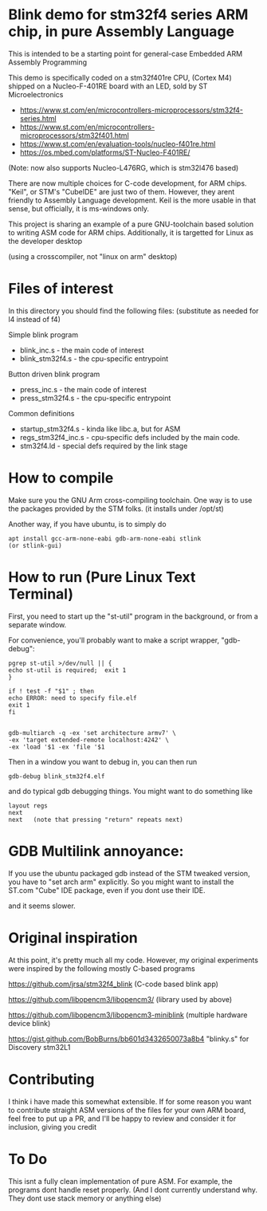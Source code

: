# Blink demo for stm32f4 series ARM chip, in pure Assembly Language

This is intended to be a starting point for general-case 
Embedded ARM Assembly Programming

This demo is specifically coded on a stm32f401re CPU,
(Cortex M4)
shipped on a Nucleo-F-401RE board with an LED, sold by
ST Microelectronics
* https://www.st.com/en/microcontrollers-microprocessors/stm32f4-series.html
* https://www.st.com/en/microcontrollers-microprocessors/stm32f401.html
* https://www.st.com/en/evaluation-tools/nucleo-f401re.html
* https://os.mbed.com/platforms/ST-Nucleo-F401RE/

(Note: now also supports Nucleo-L476RG, which is stm32l476 based)

There are now multiple choices for C-code development, for ARM chips.
"Keil", or STM's "CubeIDE" are just two of them. However, they arent
friendly to Assembly Language development.
Keil is the more usable in that sense, but officially, it is ms-windows only.

This project is sharing an example of a pure GNU-toolchain based solution
to writing ASM code for ARM chips.
Additionally, it is targetted for Linux as the developer desktop

(using a crosscompiler, not "linux on arm" desktop)

# Files of interest

In this directory you should find the following files:
    (substitute as needed for l4 instead of f4)

Simple blink program

* blink_inc.s          - the main code of interest
* blink_stm32f4.s      - the cpu-specific entrypoint

Button driven blink program

* press_inc.s          - the main code of interest
* press_stm32f4.s      - the cpu-specific entrypoint


Common definitions

* startup_stm32f4.s    - kinda like libc.a, but for ASM
* regs_stm32f4_inc.s   - cpu-specific defs included by the main code.
* stm32f4.ld           - special defs required by the link stage

# How to compile

Make sure you the GNU Arm cross-compiling toolchain.
One way is to use the packages provided by the STM folks.
(it installs under /opt/st)

Another way, if you have ubuntu, is to simply do

    apt install gcc-arm-none-eabi gdb-arm-none-eabi stlink
    (or stlink-gui)

# How to run (Pure Linux Text Terminal)

First, you need to start up the "st-util" program in the background,
or from a separate window.

For convenience, you'll probably want to make a script wrapper, "gdb-debug":
    
    pgrep st-util >/dev/null || {
    echo st-util is required;  exit 1
    }

    if ! test -f "$1" ; then
    echo ERROR: need to specify file.elf
    exit 1
    fi


    gdb-multiarch -q -ex 'set architecture armv7' \
	-ex 'target extended-remote localhost:4242' \
	-ex 'load '$1 -ex 'file '$1
	

Then in a window you want to debug in, you can then run

	gdb-debug blink_stm32f4.elf
	
and do typical gdb debugging things. You might want to do something like

	layout regs
	next
	next   (note that pressing "return" repeats next)




# GDB Multilink annoyance:

If you use the ubuntu packaged gdb instead of the STM tweaked version,
you have to "set arch arm" explicitly. So you might want to install the ST.com
"Cube" IDE package, even if you dont use their IDE.

and it seems slower.

# Original inspiration

At this point, it's pretty much all my code. However, my original
experiments were inspired by the following mostly C-based programs

https://github.com/jrsa/stm32f4_blink         (C-code based blink app)

https://github.com/libopencm3/libopencm3/     (library used by above)

https://github.com/libopencm3/libopencm3-miniblink  (multiple hardware device blink)

https://gist.github.com/BobBurns/bb601d3432650073a8b4  "blinky.s" for Discovery stm32L1


# Contributing

I think i have made this somewhat extensible.
If for some reason you want to contribute straight ASM versions of the files for 
your own ARM board, feel free to put up a PR, and I'll be happy to review and
consider it for inclusion, giving you credit


# To Do

This isnt a fully clean implementation of pure ASM.
For example, the programs dont handle reset properly.
(And I dont currently understand why. They dont use stack memory or anything else)
